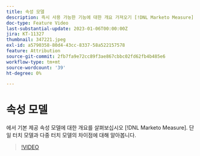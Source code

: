 ```yaml
---
title: 속성 모델
description: 즉시 사용 가능한 기능에 대한 개요 가져오기 [!DNL Marketo Measure] 속성 모델. 단일 터치 모델과 다중 터치 모델의 차이점에 대해 알아봅니다.
doc-type: Feature Video
last-substantial-update: 2023-01-06T00:00:00Z
jira: KT-11327
thumbnail: 347221.jpeg
exl-id: a5790358-80d4-43cc-8337-58a522157578
feature: Attribution
source-git-commit: 2fb7fa9e72cc89f3ae867cbbc02fd62fb4b485e6
workflow-type: tm+mt
source-wordcount: '39'
ht-degree: 0%

---
```


# 속성 모델

에서 기본 제공 속성 모델에 대한 개요를 살펴보십시오 [!DNL Marketo Measure]. 단일 터치 모델과 다중 터치 모델의 차이점에 대해 알아봅니다.

>[!VIDEO](https://video.tv.adobe.com/v/347221/?quality=12&learn=on)
